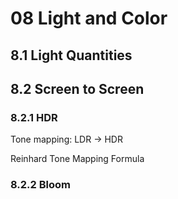 # 08 Light and Color
## 8.1 Light Quantities


## 8.2 Screen to Screen
### 8.2.1 HDR
Tone mapping: LDR -> HDR

Reinhard Tone Mapping Formula


### 8.2.2 Bloom

